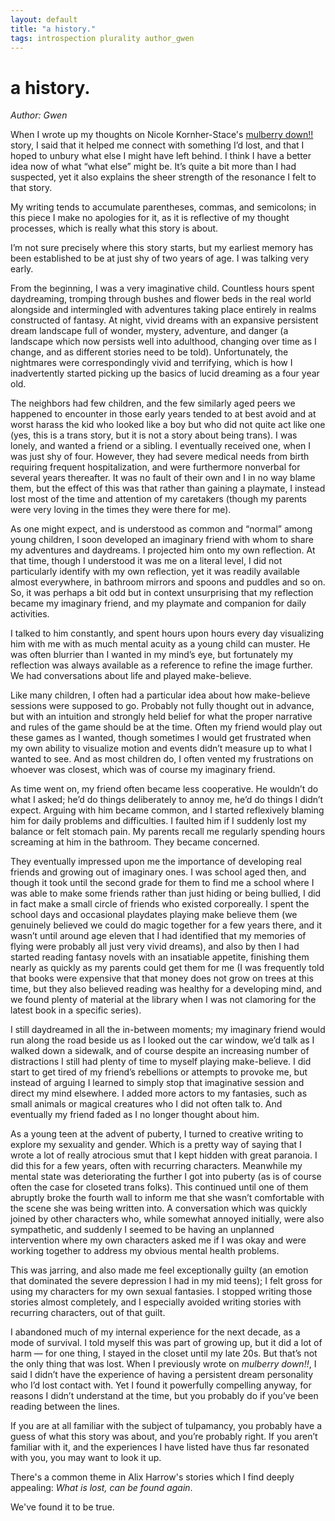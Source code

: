 ```yaml
---
layout: default
title: "a history."
tags: introspection plurality author_gwen
---
```



# a history.
_Author: Gwen_

When I wrote up my thoughts on Nicole Kornher-Stace's [mulberry down!!](http://nicolekornherstace.com/mulberry-down/) story, I said that it helped me connect with something I’d lost, and that I hoped to unbury what else I might have left behind. I think I have a better idea now of what “what else” might be. It’s quite a bit more than I had suspected, yet it also explains the sheer strength of the resonance I felt to that story.

My writing tends to accumulate parentheses, commas, and semicolons; in this piece I make no apologies for it, as it is reflective of my thought processes, which is really what this story is about.

I’m not sure precisely where this story starts, but my earliest memory has been established to be at just shy of two years of age. I was talking very early.

From the beginning, I was a very imaginative child. Countless hours spent daydreaming, tromping through bushes and flower beds in the real world alongside and intermingled with adventures taking place entirely in realms constructed of fantasy. At night, vivid dreams with an expansive persistent dream landscape full of wonder, mystery, adventure, and danger (a landscape which now persists well into adulthood, changing over time as I change, and as different stories need to be told). Unfortunately, the nightmares were correspondingly vivid and terrifying, which is how I inadvertently started picking up the basics of lucid dreaming as a four year old. 

The neighbors had few children, and the few similarly aged peers we happened to encounter in those early years tended to at best avoid and at worst harass the kid who looked like a boy but who did not quite act like one (yes, this is a trans story, but it is not a story about being trans).
I was lonely, and wanted a friend or a sibling. I eventually received one, when I was just shy of four. However, they had severe medical needs from birth requiring frequent hospitalization, and were furthermore nonverbal for several years thereafter. It was no fault of their own and I in no way blame them, but the effect of this was that rather than gaining a playmate, I instead lost most of the time and attention of my caretakers (though my parents were very loving in the times they were there for me).

As one might expect, and is understood as common and “normal” among young children, I soon developed an imaginary friend with whom to share my adventures and daydreams. I projected him onto my own reflection. At that time, though I understood it was me on a literal level, I did not particularly identify with my own reflection, yet it was readily available almost everywhere, in bathroom mirrors and spoons and puddles and so on. So, it was perhaps a bit odd but in context unsurprising that my reflection became my imaginary friend, and my playmate and companion for daily activities.

I talked to him constantly, and spent hours upon hours every day visualizing him with me with as much mental acuity as a young child can muster. He was often blurrier than I wanted in my mind’s eye, but fortunately my reflection was always available as a reference to refine the image further. We had conversations about life and played make-believe.

Like many children, I often had a particular idea about how make-believe sessions were supposed to go. Probably not fully thought out in advance, but with an intuition and strongly held belief for what the proper narrative and rules of the game should be at the time. Often my friend would play out these games as I wanted, though sometimes I would get frustrated when my own ability to visualize motion and events didn’t measure up to what I wanted to see. And as most children do, I often vented my frustrations on whoever was closest, which was of course my imaginary friend.

As time went on, my friend often became less cooperative. He wouldn’t do what I asked; he’d do things deliberately to annoy me, he’d do things I didn’t expect. Arguing with him became common, and I started reflexively blaming him for daily problems and difficulties. I faulted him if I suddenly lost my balance or felt stomach pain. My parents recall me regularly spending hours screaming at him in the bathroom. They became concerned.

They eventually impressed upon me the importance of developing real friends and growing out of imaginary ones. I was school aged then, and though it took until the second grade for them to find me a school where I was able to make some friends rather than just hiding or being bullied, I did in fact make a small circle of friends who existed corporeally. I spent the school days and occasional playdates playing make believe them (we genuinely believed we could do magic together for a few years there, and it wasn’t until around age eleven that I had identified that my memories of flying were probably all just very vivid dreams), and also by then I had started reading fantasy novels with an insatiable appetite, finishing them nearly as quickly as my parents could get them for me (I was frequently told that books were expensive that that money does not grow on trees at this time, but they also believed reading was healthy for a developing mind, and we found plenty of material at the library when I was not clamoring for the latest book in a specific series).

I still daydreamed in all the in-between moments; my imaginary friend would run along the road beside us as I looked out the car window, we’d talk as I walked down a sidewalk, and of course despite an increasing number of distractions I still had plenty of time to myself playing make-believe. I did start to get tired of my friend’s rebellions or attempts to provoke me, but instead of arguing I learned to simply stop that imaginative session and direct my mind elsewhere. I added more actors to my fantasies, such as small animals or magical creatures who I did not often talk to. And eventually my friend faded as I no longer thought about him.

As a young teen at the advent of puberty, I turned to creative writing to explore my sexuality and gender. Which is a pretty way of saying that I wrote a lot of really atrocious smut that I kept hidden with great paranoia. I did this for a few years, often with recurring characters. Meanwhile my mental state was deteriorating the further I got into puberty (as is of course often the case for closeted trans folks). This continued until one of them abruptly broke the fourth wall to inform me that she wasn’t comfortable with the scene she was being written into. A conversation which was quickly joined by other characters who, while somewhat annoyed initially, were also sympathetic, and suddenly I seemed to be having an unplanned intervention where my own characters asked me if I was okay and were working together to address my obvious mental health problems.

This was jarring, and also made me feel exceptionally guilty (an emotion that dominated the severe depression I had in my mid teens); I felt gross for using my characters for my own sexual fantasies. I stopped writing those stories almost completely, and I especially avoided writing stories with recurring characters, out of that guilt.

I abandoned much of my internal experience for the next decade, as a mode of survival. I told myself this was part of growing up, but it did a lot of harm — for one thing, I stayed in the closet until my late 20s. But that’s not the only thing that was lost. When I previously wrote on _mulberry down!!_, I said I didn’t have the experience of having a persistent dream personality who I’d lost contact with. Yet I found it powerfully compelling anyway, for reasons I didn’t understand at the time, but you probably do if you’ve been reading between the lines.

If you are at all familiar with the subject of tulpamancy, you probably have a guess of what this story was about, and you’re probably right. If you aren’t familiar with it, and the experiences I have listed have thus far resonated with you, you may want to look it up.

There's a common theme in Alix Harrow's stories which I find deeply appealing: _What is lost, can be found again_.

We've found it to be true. 
